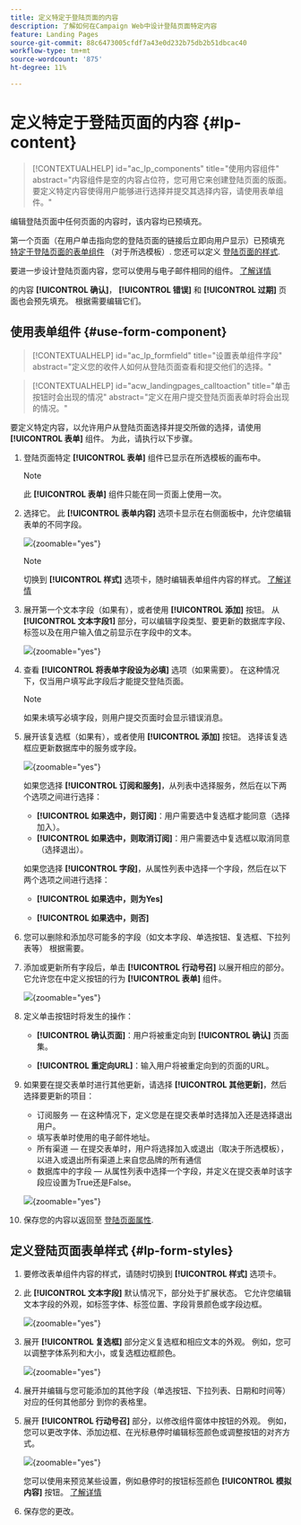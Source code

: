 ```yaml
---
title: 定义特定于登陆页面的内容
description: 了解如何在Campaign Web中设计登陆页面特定内容
feature: Landing Pages
source-git-commit: 88c6473005cfdf7a43e0d232b75db2b51dbcac40
workflow-type: tm+mt
source-wordcount: '875'
ht-degree: 11%

---
```


# 定义特定于登陆页面的内容 {#lp-content}

>[!CONTEXTUALHELP]
>id="ac_lp_components"
>title="使用内容组件"
>abstract="内容组件是空的内容占位符，您可用它来创建登陆页面的版面。要定义特定内容使得用户能够进行选择并提交其选择内容，请使用表单组件。"

编辑登陆页面中任何页面的内容时，该内容均已预填充。

第一个页面（在用户单击指向您的登陆页面的链接后立即向用户显示）已预填充 [特定于登陆页面的表单组件](#use-form-component) （对于所选模板）<!-- to enable users to select and submit their choices-->. 您还可以定义 [登陆页面的样式](#lp-form-styles).

要进一步设计登陆页面内容，您可以使用与电子邮件相同的组件。 [了解详情](../email/content-components.md#add-content-components)

的内容 **[!UICONTROL 确认]**， **[!UICONTROL 错误]** 和 **[!UICONTROL 过期]** 页面也会预先填充。 根据需要编辑它们。

## 使用表单组件 {#use-form-component}

>[!CONTEXTUALHELP]
>id="ac_lp_formfield"
>title="设置表单组件字段"
>abstract="定义您的收件人如何从登陆页面查看和提交他们的选择。"

>[!CONTEXTUALHELP]
>id="acw_landingpages_calltoaction"
>title="单击按钮时会出现的情况"
>abstract="定义在用户提交登陆页面表单时将会出现的情况。"

要定义特定内容，以允许用户从登陆页面选择并提交所做的选择，请使用 **[!UICONTROL 表单]** 组件。 为此，请执行以下步骤。

1. 登陆页面特定 **[!UICONTROL 表单]** 组件已显示在所选模板的画布中。

   >[!NOTE]
   >
   >此 **[!UICONTROL 表单]** 组件只能在同一页面上使用一次。

1. 选择它。 此 **[!UICONTROL 表单内容]** 选项卡显示在右侧面板中，允许您编辑表单的不同字段。

   ![](assets/lp-form-component.png){zoomable=&quot;yes&quot;}

   >[!NOTE]
   >
   >切换到 **[!UICONTROL 样式]** 选项卡，随时编辑表单组件内容的样式。 [了解详情](#lp-form-styles)

1. 展开第一个文本字段（如果有），或者使用 **[!UICONTROL 添加]** 按钮。 从 **[!UICONTROL 文本字段1]** 部分，可以编辑字段类型、要更新的数据库字段、标签以及在用户输入值之前显示在字段中的文本。

   ![](assets/lp-form-text-field.png){zoomable=&quot;yes&quot;}

1. 查看 **[!UICONTROL 将表单字段设为必填]** 选项（如果需要）。 在这种情况下，仅当用户填写此字段后才能提交登陆页面。

   >[!NOTE]
   >
   >如果未填写必填字段，则用户提交页面时会显示错误消息。

1. 展开该复选框（如果有），或者使用 **[!UICONTROL 添加]** 按钮。 选择该复选框应更新数据库中的服务或字段。

   ![](assets/lp-form-checkbox.png){zoomable=&quot;yes&quot;}

   如果您选择 **[!UICONTROL 订阅和服务]**，从列表中选择服务，然后在以下两个选项之间进行选择：

   * **[!UICONTROL 如果选中，则订阅]**：用户需要选中复选框才能同意（选择加入）。
   * **[!UICONTROL 如果选中，则取消订阅]**：用户需要选中复选框以取消同意（选择退出）。

   如果您选择 **[!UICONTROL 字段]**，从属性列表中选择一个字段，然后在以下两个选项之间进行选择：

   * **[!UICONTROL 如果选中，则为Yes]**<!--TBC-->

   * **[!UICONTROL 如果选中，则否]**<!--TBC-->

1. 您可以删除和添加尽可能多的字段（如文本字段、单选按钮、复选框、下拉列表等） 根据需要。

1. 添加或更新所有字段后，单击 **[!UICONTROL 行动号召]** 以展开相应的部分。 它允许您在中定义按钮的行为 **[!UICONTROL 表单]** 组件。

   ![](assets/lp-call-to-action.png){zoomable=&quot;yes&quot;}

1. 定义单击按钮时将发生的操作：

   * **[!UICONTROL 确认页面]**：用户将被重定向到 **[!UICONTROL 确认]** 页面集。

   * **[!UICONTROL 重定向URL]**：输入用户将被重定向到的页面的URL。

1. 如果要在提交表单时进行其他更新，请选择 **[!UICONTROL 其他更新]**，然后选择要更新的项目：
   * 订阅服务 — 在这种情况下，定义您是在提交表单时选择加入还是选择退出用户。
   * 填写表单时使用的电子邮件地址。
   * 所有渠道 — 在提交表单时，用户将选择加入或退出（取决于所选模板），以进入或退出所有渠道上来自您品牌的所有通信
   * 数据库中的字段 — 从属性列表中选择一个字段，并定义在提交表单时该字段应设置为True还是False。

   ![](assets/lp-form-additionnal-updates.png){zoomable=&quot;yes&quot;}

1. 保存您的内容以返回至 [登陆页面属性](create-lp.md#create-landing-page).

## 定义登陆页面表单样式 {#lp-form-styles}

1. 要修改表单组件内容的样式，请随时切换到 **[!UICONTROL 样式]** 选项卡。

1. 此 **[!UICONTROL 文本字段]** 默认情况下，部分处于扩展状态。 它允许您编辑文本字段的外观，如标签字体、标签位置、字段背景颜色或字段边框。

   ![](assets/lp-text-styles.png){zoomable=&quot;yes&quot;}

1. 展开 **[!UICONTROL 复选框]** 部分定义复选框和相应文本的外观。 例如，您可以调整字体系列和大小，或复选框边框颜色。

   ![](assets/lp-checkbox-style.png){zoomable=&quot;yes&quot;}

1. 展开并编辑与您可能添加的其他字段（单选按钮、下拉列表、日期和时间等）对应的任何其他部分 到你的表格里。

1. 展开 **[!UICONTROL 行动号召]** 部分，以修改组件窗体中按钮的外观。 例如，您可以更改字体、添加边框、在光标悬停时编辑标签颜色或调整按钮的对齐方式。

   ![](assets/lp-call-to-action-style.png){zoomable=&quot;yes&quot;}

   您可以使用来预览某些设置，例如悬停时的按钮标签颜色 **[!UICONTROL 模拟内容]** 按钮。 [了解详情](create-lp.md#test-landing-page)

1. 保存您的更改。
